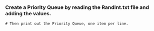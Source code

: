 ### Create a Priority Queue by reading the RandInt.txt file and adding the values.
	# Then print out the Priority Queue, one item per line.
